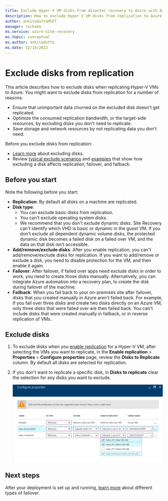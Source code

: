 ```yaml
---
title: Exclude Hyper-V VM disks from disaster recovery to Azure with Azure Site Recovery 
description: How to exclude Hyper-V VM disks from replication to Azure with Azure Site Recovery.
author: ankitaduttaMSFT
manager: rochakm
ms.service: azure-site-recovery
ms.topic: conceptual
ms.author: ankitadutta
ms.date: 12/14/2023
---
```


# Exclude disks from replication

This article describes how to exclude disks when replicating Hyper-V VMs to Azure. You might want to exclude disks from replication for a number of reasons:

- Ensure that unimportant data churned on the excluded disk doesn't get replicated.
- Optimize the consumed replication bandwidth, or the target-side resources, by excluding disks you don't need to replicate.
- Save storage and network resources by not replicating data you don't need.

Before you exclude disks from replication:

- [Learn more](exclude-disks-replication.md) about excluding disks.
- Review [typical exclude scenarios](exclude-disks-replication.md#typical-scenarios) and [examples](exclude-disks-replication.md#example-1-exclude-the-sql-server-tempdb-disk) that show how excluding a disk affects replication, failover, and failback.

## Before you start

Note the following before you start:

- **Replication**: By default all disks on a machine are replicated.
- **Disk type**:
    - You can exclude basic disks from replication.
    - You can't exclude operating system disks.
    - We recommend that you don't exclude dynamic disks. Site Recovery can't identify which VHD is basic or dynamic in the guest VM.  If you don't exclude all dependent dynamic volume disks, the protected dynamic disk becomes a failed disk on a failed over VM, and the data on that disk isn't accessible.
- **Add/remove/exclude disks**: After you enable replication, you can't add/remove/exclude disks for replication. If you want to add/remove or exclude a disk, you need to disable protection for the VM, and then enable it again.
- **Failover**: After failover, if failed over apps need exclude disks in order to work, you need to create those disks manually. Alternatively, you can integrate Azure automation into a recovery plan, to create the disk during failover of the machine.
- **Failback**: When you fail back to your on-premises site after failover, disks that you created manually in Azure aren't failed back. For example, if you fail over three disks and create two disks directly on an Azure VM, only three disks that were failed over are then failed back. You can't include disks that were created manually in failback, or in reverse replication of VMs.

## Exclude disks

1. To exclude disks when you [enable replication](./hyper-v-azure-tutorial.md) for a Hyper-V VM, after selecting the VMs you want to replicate, in the **Enable replication** > **Properties** > **Configure properties** page, review the **Disks to Replicate** column. By default all disks are selected for replication.
2. If you don't want to replicate a specific disk, in **Disks to replicate** clear the selection for any disks you want to exclude. 

    ![Exclude disks from replication](./media/hyper-v-exclude-disk/enable-replication6-with-exclude-disk.png)


## Next steps
After your deployment is set up and running, [learn more](failover-failback-overview.md) about different types of failover.
